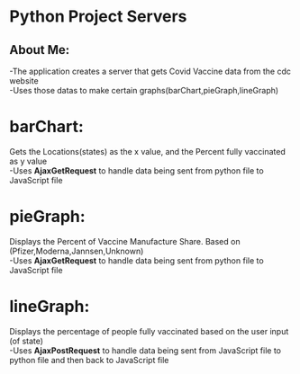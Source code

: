 # Python Project Servers
About Me:
-----------------------------
-The application creates a server that gets Covid Vaccine data from the cdc website\
-Uses those datas to make certain graphs(barChart,pieGraph,lineGraph)

# barChart:
Gets the Locations(states) as the x value, and the Percent fully vaccinated as y value\
-Uses **AjaxGetRequest** to handle data being sent from python file to JavaScript file

 
# pieGraph:
Displays the Percent of Vaccine Manufacture Share. Based on (Pfizer,Moderna,Jannsen,Unknown)\
-Uses **AjaxGetRequest** to handle data being sent from python file to JavaScript file


# lineGraph:
Displays the percentage of people fully vaccinated based on the user input (of state)\
-Uses **AjaxPostRequest** to handle data being sent from JavaScript file to python file and then back to JavaScript file





